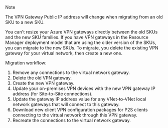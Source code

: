 > [!NOTE]
> The VPN Gateway Public IP address will change when migrating from an old SKU to a new SKU.
> 

You can't resize your Azure VPN gateways directly between the old SKUs and the new SKU families. If you have VPN gateways in the Resource Manager deployment model that are using the older version of the SKUs, you can migrate to the new SKUs. To migrate, you delete the existing VPN gateway for your virtual network, then create a new one.

Migration workflow:

1. Remove any connections to the virtual network gateway.
1. Delete the old VPN gateway.
2. Create the new VPN gateway.
3. Update your on-premises VPN devices with the new VPN gateway IP address (for Site-to-Site connections).
4. Update the gateway IP address value for any VNet-to-VNet local network gateways that will connect to this gateway.
5. Download new client VPN configuration packages for P2S clients connecting to the virtual network through this VPN gateway.
5. Recreate the connections to the virtual network gateway.